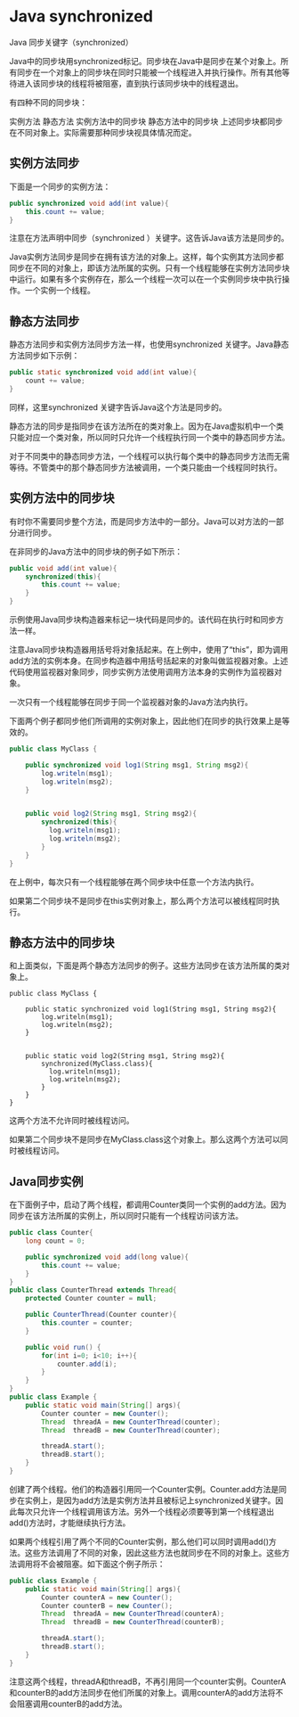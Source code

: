 # Java synchronized

Java 同步关键字（synchronized）

Java中的同步块用synchronized标记。同步块在Java中是同步在某个对象上。所有同步在一个对象上的同步块在同时只能被一个线程进入并执行操作。所有其他等待进入该同步块的线程将被阻塞，直到执行该同步块中的线程退出。

有四种不同的同步块：

实例方法
静态方法
实例方法中的同步块
静态方法中的同步块
上述同步块都同步在不同对象上。实际需要那种同步块视具体情况而定。

## 实例方法同步

下面是一个同步的实例方法：

```java
public synchronized void add(int value){
    this.count += value;
}
```

注意在方法声明中同步（synchronized ）关键字。这告诉Java该方法是同步的。

Java实例方法同步是同步在拥有该方法的对象上。这样，每个实例其方法同步都同步在不同的对象上，即该方法所属的实例。只有一个线程能够在实例方法同步块中运行。如果有多个实例存在，那么一个线程一次可以在一个实例同步块中执行操作。一个实例一个线程。

## 静态方法同步

静态方法同步和实例方法同步方法一样，也使用synchronized 关键字。Java静态方法同步如下示例：

```java
public static synchronized void add(int value){
    count += value;
}
```

同样，这里synchronized 关键字告诉Java这个方法是同步的。

静态方法的同步是指同步在该方法所在的类对象上。因为在Java虚拟机中一个类只能对应一个类对象，所以同时只允许一个线程执行同一个类中的静态同步方法。

对于不同类中的静态同步方法，一个线程可以执行每个类中的静态同步方法而无需等待。不管类中的那个静态同步方法被调用，一个类只能由一个线程同时执行。

## 实例方法中的同步块

有时你不需要同步整个方法，而是同步方法中的一部分。Java可以对方法的一部分进行同步。

在非同步的Java方法中的同步块的例子如下所示：

```java
public void add(int value){
    synchronized(this){
        this.count += value;   
    }
}
```

示例使用Java同步块构造器来标记一块代码是同步的。该代码在执行时和同步方法一样。

注意Java同步块构造器用括号将对象括起来。在上例中，使用了“this”，即为调用add方法的实例本身。在同步构造器中用括号括起来的对象叫做监视器对象。上述代码使用监视器对象同步，同步实例方法使用调用方法本身的实例作为监视器对象。

一次只有一个线程能够在同步于同一个监视器对象的Java方法内执行。

下面两个例子都同步他们所调用的实例对象上，因此他们在同步的执行效果上是等效的。

```java
public class MyClass {

    public synchronized void log1(String msg1, String msg2){
        log.writeln(msg1);
        log.writeln(msg2);
    }


    public void log2(String msg1, String msg2){
        synchronized(this){
          log.writeln(msg1);
          log.writeln(msg2);
        }
    }
}
```

在上例中，每次只有一个线程能够在两个同步块中任意一个方法内执行。

如果第二个同步块不是同步在this实例对象上，那么两个方法可以被线程同时执行。

## 静态方法中的同步块

和上面类似，下面是两个静态方法同步的例子。这些方法同步在该方法所属的类对象上。

```
public class MyClass {

    public static synchronized void log1(String msg1, String msg2){
        log.writeln(msg1);
        log.writeln(msg2);
    }


    public static void log2(String msg1, String msg2){
        synchronized(MyClass.class){
          log.writeln(msg1);
          log.writeln(msg2);  
        }
    }
}
```

这两个方法不允许同时被线程访问。

如果第二个同步块不是同步在MyClass.class这个对象上。那么这两个方法可以同时被线程访问。

## Java同步实例

在下面例子中，启动了两个线程，都调用Counter类同一个实例的add方法。因为同步在该方法所属的实例上，所以同时只能有一个线程访问该方法。

```java
public class Counter{
    long count = 0;

    public synchronized void add(long value){
        this.count += value;
    }
}
public class CounterThread extends Thread{
    protected Counter counter = null;

    public CounterThread(Counter counter){
        this.counter = counter;
    }

    public void run() {
        for(int i=0; i<10; i++){
            counter.add(i);
        }
    }
}
public class Example {
    public static void main(String[] args){
        Counter counter = new Counter();
        Thread  threadA = new CounterThread(counter);
        Thread  threadB = new CounterThread(counter);

        threadA.start();
        threadB.start(); 
    }
}
```

创建了两个线程。他们的构造器引用同一个Counter实例。Counter.add方法是同步在实例上，是因为add方法是实例方法并且被标记上synchronized关键字。因此每次只允许一个线程调用该方法。另外一个线程必须要等到第一个线程退出add()方法时，才能继续执行方法。

如果两个线程引用了两个不同的Counter实例，那么他们可以同时调用add()方法。这些方法调用了不同的对象，因此这些方法也就同步在不同的对象上。这些方法调用将不会被阻塞。如下面这个例子所示：

```java
public class Example {
	public static void main(String[] args){
		Counter counterA = new Counter();
		Counter counterB = new Counter();
		Thread  threadA = new CounterThread(counterA);
		Thread  threadB = new CounterThread(counterB);

		threadA.start();
		threadB.start(); 
	}
}
```

注意这两个线程，threadA和threadB，不再引用同一个counter实例。CounterA和counterB的add方法同步在他们所属的对象上。调用counterA的add方法将不会阻塞调用counterB的add方法。